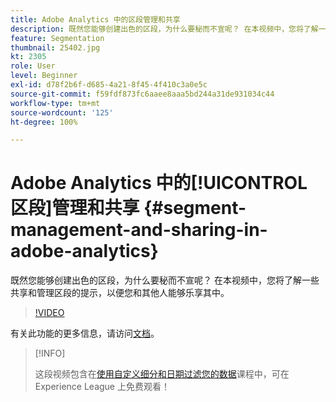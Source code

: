 ```yaml
---
title: Adobe Analytics 中的区段管理和共享
description: 既然您能够创建出色的区段，为什么要秘而不宣呢？ 在本视频中，您将了解一些共享和管理区段的提示，以便您和其他人能够乐享其中。
feature: Segmentation
thumbnail: 25402.jpg
kt: 2305
role: User
level: Beginner
exl-id: d78f2b6f-d685-4a21-8f45-4f410c3a0e5c
source-git-commit: f59fdf873fc6aaee8aaa5bd244a31de931034c44
workflow-type: tm+mt
source-wordcount: '125'
ht-degree: 100%

---
```


# Adobe Analytics 中的[!UICONTROL 区段]管理和共享 {#segment-management-and-sharing-in-adobe-analytics}

既然您能够创建出色的区段，为什么要秘而不宣呢？ 在本视频中，您将了解一些共享和管理区段的提示，以便您和其他人能够乐享其中。

>[!VIDEO](https://video.tv.adobe.com/v/25402/?quality=12&learn=on)

有关此功能的更多信息，请访问[文档](https://experienceleague.adobe.com/docs/analytics/components/segmentation/segmentation-workflow/seg-manage.html?lang=zh-Hans)。

>[!INFO]
>
> 这段视频包含在[使用自定义细分和日期过滤您的数据](https://experienceleague.adobe.com/?recommended=Analytics-U-1-2021.1.filterdata)课程中，可在 Experience League 上免费观看！
